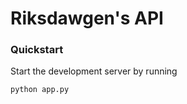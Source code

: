 Riksdawgen's API
=========

### Quickstart

Start the development server by running

```python app.py```